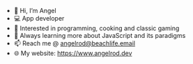 - 👋 Hi, I’m Angel
- 💻 App developer
- 👀 Interested in programming, cooking and classic gaming
- 🌱 Always learning more about JavaScript and its paradigms
- 📫 Reach me @ angelrod@beachlife.email
- 🌐 My website: https://www.angelrod.dev

<!---
angelr1076/angelr1076 is a ✨ special ✨ repository because its `README.md` (this file) appears on your GitHub profile.
You can click the Preview link to take a look at your changes.
--->
